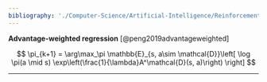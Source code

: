 ```yaml
---
bibliography: './Computer-Science/Artificial-Intelligence/Reinforcement-Learning/papers.bib'
---
```


**Advantage-weighted regression** [@peng2019advantageweighted]

$$
\pi_{k+1} = \arg\max_\pi \mathbb{E}_{s, a\sim \mathcal{D}}\left[ \log \pi(a \mid s) \exp\left(\frac{1}{\lambda}A^\mathcal{D}(s, a)\right) \right]
$$

---